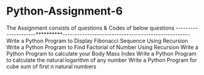 # Python-Assignment-6
The Assignment consists of questions & Codes of below questions
---------------------**********----------------------------------------------------
Write a Python Program to Display Fibonacci Sequence Using Recursion
Write a Python Program to Find Factorial of Number Using Recursion
Write a Python Program to calculate your Body Mass Index
Write a Python Program to calculate the natural logarithm of any number
Write a Python Program for cube sum of first n natural numbers
